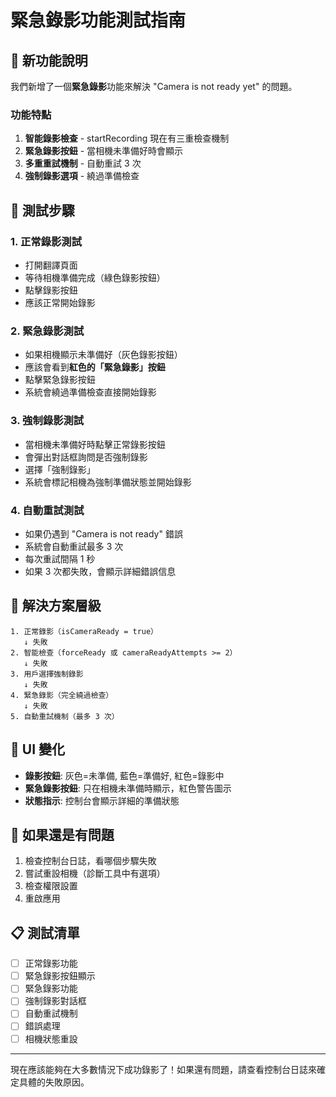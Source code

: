 # 緊急錄影功能測試指南

## 🚨 新功能說明

我們新增了一個**緊急錄影**功能來解決 "Camera is not ready yet" 的問題。

### 功能特點

1. **智能錄影檢查** - startRecording 現在有三重檢查機制
2. **緊急錄影按鈕** - 當相機未準備好時會顯示
3. **多重重試機制** - 自動重試 3 次
4. **強制錄影選項** - 繞過準備檢查

## 🎯 測試步驟

### 1. 正常錄影測試
- 打開翻譯頁面
- 等待相機準備完成（綠色錄影按鈕）
- 點擊錄影按鈕
- 應該正常開始錄影

### 2. 緊急錄影測試
- 如果相機顯示未準備好（灰色錄影按鈕）
- 應該會看到**紅色的「緊急錄影」按鈕**
- 點擊緊急錄影按鈕
- 系統會繞過準備檢查直接開始錄影

### 3. 強制錄影測試
- 當相機未準備好時點擊正常錄影按鈕
- 會彈出對話框詢問是否強制錄影
- 選擇「強制錄影」
- 系統會標記相機為強制準備狀態並開始錄影

### 4. 自動重試測試
- 如果仍遇到 "Camera is not ready" 錯誤
- 系統會自動重試最多 3 次
- 每次重試間隔 1 秒
- 如果 3 次都失敗，會顯示詳細錯誤信息

## 🔧 解決方案層級

```
1. 正常錄影（isCameraReady = true）
   ↓ 失敗
2. 智能檢查（forceReady 或 cameraReadyAttempts >= 2）
   ↓ 失敗
3. 用戶選擇強制錄影
   ↓ 失敗
4. 緊急錄影（完全繞過檢查）
   ↓ 失敗
5. 自動重試機制（最多 3 次）
```

## 📱 UI 變化

- **錄影按鈕**: 灰色=未準備, 藍色=準備好, 紅色=錄影中
- **緊急錄影按鈕**: 只在相機未準備時顯示，紅色警告圖示
- **狀態指示**: 控制台會顯示詳細的準備狀態

## 🐛 如果還是有問題

1. 檢查控制台日誌，看哪個步驟失敗
2. 嘗試重設相機（診斷工具中有選項）
3. 檢查權限設置
4. 重啟應用

## 📋 測試清單

- [ ] 正常錄影功能
- [ ] 緊急錄影按鈕顯示
- [ ] 緊急錄影功能
- [ ] 強制錄影對話框
- [ ] 自動重試機制
- [ ] 錯誤處理
- [ ] 相機狀態重設

---

現在應該能夠在大多數情況下成功錄影了！如果還有問題，請查看控制台日誌來確定具體的失敗原因。